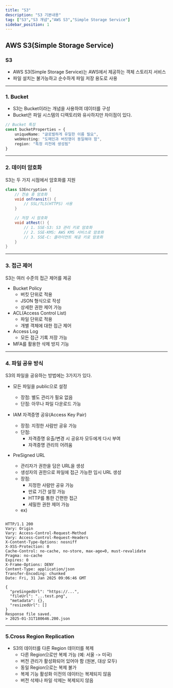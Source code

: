 ```yaml
---
title: "S3"
description: "S3 기본내용"
tag: ["S3","S3 개념","AWS S3","Simple Storage Service"]
sidebar_position: 1
---
```

##  AWS S3(Simple Storage Service)

###  S3 
- AWS S3(Simple Storage Service)는 AWS에서 제공하는 객체 스토리지 서비스
- 파일 설치는 불가능하고 순수하게 파일 저장 용도로 사용
*** 
### 1. Bucket
- S3는 Bucket이라는 개념을 사용하여 데이터를 구성
- Bucket은 파일 시스템의 디렉토리와 유사하지만 차이점이 있다.
```typescript
// Bucket 특징
const bucketProperties = {
    uniqueName: "글로벌하게 유일한 이름 필요",
    webHosting: "도메인과 버킷명이 동일해야 함",
    region: "특정 리전에 생성됨"
}
```

***
### 2. 데이터 암호화

S3는 두 가지 시점에서 암호화를 지원
```JAVA
class S3Encryption {
    // 전송 중 암호화
    void onTransit() {
        // SSL/TLS(HTTPS) 사용
    }

    // 저장 시 암호화
    void atRest() {
        // 1. SSE-S3: S3 관리 키로 암호화
        // 2. SSE-KMS: AWS KMS 서비스로 암호화
        // 3. SSE-C: 클라이언트 제공 키로 암호화
    }
}
```
***
### 3. 접근 제어

S3는 여러 수준의 접근 제어를 제공

- Bucket Policy
    - 버킷 단위로 적용
    - JSON 형식으로 작성
    - 상세한 권한 제어 가능
- ACL(Access Control List)
    - 파일 단위로 적용
    - 개별 객체에 대한 접근 제어
- Access Log 
	- 모든 접근 기록 저장 가능
- MFA를 활용한 삭제 방지 기능
*** 
### 4. 파일 공유 방식

S3의 파일을 공유하는 방법에는 3가지가 있다.
- 모든 파일을 public으로 설정
	- 장점: 별도 관리가 필요 없음
	- 단점: 아무나 파일 다운로드 가능

-  IAM 자격증명 공유(Access Key Pair)
	- 장점: 지정한 사람만 공유 가능
	- 단점:
	    - 자격증명 유출/변경 시 공유자 모두에게 다시 부여
	    - 자격증명 관리의 어려움

- PreSigned URL

	- 관리자가 권한을 담은 URL을 생성
	- 생성자의 권한으로 파일에 접근 가능한 임시 URL 생성
	- 장점:
	    - 지정한 사람만 공유 가능
		 - 만료 기간 설정 가능
		 - HTTP를 통한 간편한 접근
		 - 세밀한 권한 제어 가능
	- ex)
```http request
		
HTTP/1.1 200 
Vary: Origin
Vary: Access-Control-Request-Method
Vary: Access-Control-Request-Headers
X-Content-Type-Options: nosniff
X-XSS-Protection: 0
Cache-Control: no-cache, no-store, max-age=0, must-revalidate
Pragma: no-cache
Expires: 0
X-Frame-Options: DENY
Content-Type: application/json
Transfer-Encoding: chunked
Date: Fri, 31 Jan 2025 09:06:46 GMT

{
  "preSingedUrl": "https://...",
  "fileUrl": "...test.png",
  "metadata": {},
  "resizedUrl": []
}
Response file saved.
> 2025-01-31T180646.200.json
```
*** 
### 5.Cross Region Replication

- S3의 데이터를 다른 Region 데이터를 복제
	- 다른 Region으로만 복제 가능 (예: 서울 -> 미국)
	- 버전 관리가 활성화되어 있어야 함 (원본, 대상 모두)
	- 동일 Region으로는 복제 불가
	- 복제 기능 활성화 이전의 데이터는 복제되지 않음
	- 버전 삭제나 파일 삭제는 복제되지 않음